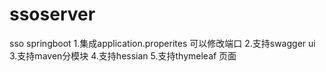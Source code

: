 # ssoserver
sso springboot
1.集成application.properites 可以修改端口
2.支持swagger ui
3.支持maven分模块
4.支持hessian
5.支持thymeleaf 页面

